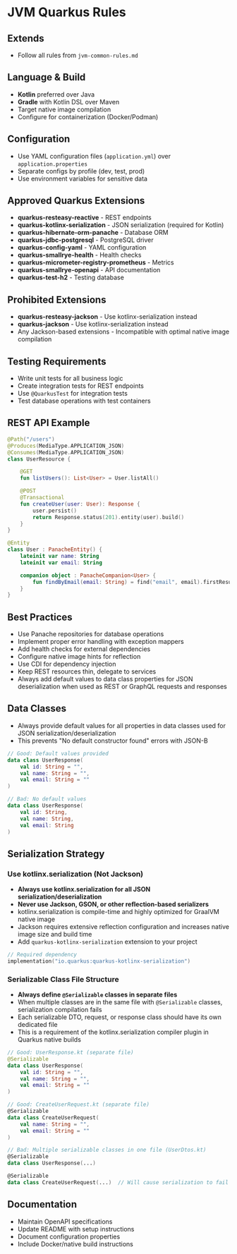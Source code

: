 # JVM Quarkus Rules

## Extends

- Follow all rules from `jvm-common-rules.md`

## Language & Build

- **Kotlin** preferred over Java
- **Gradle** with Kotlin DSL over Maven
- Target native image compilation
- Configure for containerization (Docker/Podman)

## Configuration

- Use YAML configuration files (`application.yml`) over `application.properties`
- Separate configs by profile (dev, test, prod)
- Use environment variables for sensitive data

## Approved Quarkus Extensions

- **quarkus-resteasy-reactive** - REST endpoints
- **quarkus-kotlinx-serialization** - JSON serialization (required for Kotlin)
- **quarkus-hibernate-orm-panache** - Database ORM
- **quarkus-jdbc-postgresql** - PostgreSQL driver
- **quarkus-config-yaml** - YAML configuration
- **quarkus-smallrye-health** - Health checks
- **quarkus-micrometer-registry-prometheus** - Metrics
- **quarkus-smallrye-openapi** - API documentation
- **quarkus-test-h2** - Testing database

## Prohibited Extensions

- **quarkus-resteasy-jackson** - Use kotlinx-serialization instead
- **quarkus-jackson** - Use kotlinx-serialization instead
- Any Jackson-based extensions - Incompatible with optimal native image compilation

## Testing Requirements

- Write unit tests for all business logic
- Create integration tests for REST endpoints
- Use `@QuarkusTest` for integration tests
- Test database operations with test containers

## REST API Example

```kotlin
@Path("/users")
@Produces(MediaType.APPLICATION_JSON)
@Consumes(MediaType.APPLICATION_JSON)
class UserResource {

    @GET
    fun listUsers(): List<User> = User.listAll()

    @POST
    @Transactional
    fun createUser(user: User): Response {
        user.persist()
        return Response.status(201).entity(user).build()
    }
}

@Entity
class User : PanacheEntity() {
    lateinit var name: String
    lateinit var email: String

    companion object : PanacheCompanion<User> {
        fun findByEmail(email: String) = find("email", email).firstResult()
    }
}
```

## Best Practices

- Use Panache repositories for database operations
- Implement proper error handling with exception mappers
- Add health checks for external dependencies
- Configure native image hints for reflection
- Use CDI for dependency injection
- Keep REST resources thin, delegate to services
- Always add default values to data class properties for JSON deserialization when used as REST or GraphQL requests and responses

## Data Classes

- Always provide default values for all properties in data classes used for JSON serialization/deserialization
- This prevents "No default constructor found" errors with JSON-B

```kotlin
// Good: Default values provided
data class UserResponse(
    val id: String = "",
    val name: String = "",
    val email: String = ""
)

// Bad: No default values
data class UserResponse(
    val id: String,
    val name: String,
    val email: String
)
```

## Serialization Strategy

### Use kotlinx.serialization (Not Jackson)

- **Always use kotlinx.serialization for all JSON serialization/deserialization**
- **Never use Jackson, GSON, or other reflection-based serializers**
- kotlinx.serialization is compile-time and highly optimized for GraalVM native image
- Jackson requires extensive reflection configuration and increases native image size and build time
- Add `quarkus-kotlinx-serialization` extension to your project

```kotlin
// Required dependency
implementation("io.quarkus:quarkus-kotlinx-serialization")
```

### Serializable Class File Structure

- **Always define `@Serializable` classes in separate files**
- When multiple classes are in the same file with `@Serializable` classes, serialization compilation fails
- Each serializable DTO, request, or response class should have its own dedicated file
- This is a requirement of the kotlinx.serialization compiler plugin in Quarkus native builds

```kotlin
// Good: UserResponse.kt (separate file)
@Serializable
data class UserResponse(
    val id: String = "",
    val name: String = "",
    val email: String = ""
)

// Good: CreateUserRequest.kt (separate file)
@Serializable
data class CreateUserRequest(
    val name: String = "",
    val email: String = ""
)

// Bad: Multiple serializable classes in one file (UserDtos.kt)
@Serializable
data class UserResponse(...)

@Serializable
data class CreateUserRequest(...)  // Will cause serialization to fail
```

## Documentation

- Maintain OpenAPI specifications
- Update README with setup instructions
- Document configuration properties
- Include Docker/native build instructions
